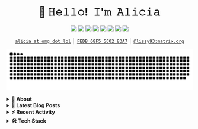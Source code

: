 
<h1 align="center">👋 𝙷𝚎𝚕𝚕𝚘! 𝙸'𝚖 𝙰𝚕𝚒𝚌𝚒𝚊</h1>

<p align="center">
  <a href="https://twitter.com/Lissy_Sykes"><img src="https://img.shields.io/badge/-@Lissy_Sykes-00acee?style=flat&logo=Twitter&logoColor=white" /></a>
  <a href="https://stackoverflow.com/users/979052/alicia"><img src="https://img.shields.io/badge/-Alicia_Sykes-f48225?style=flat&logo=Stackoverflow&logoColor=white" /></a>
  <a href="https://profile.codersrank.io/user/lissy93"><img src="https://img.shields.io/badge/-Lissy93-72a0a8?style=flat&logo=CodersRank&logoColor=white" /></a>
  <a href="https://github.com/Lissy93"><img src="https://img.shields.io/badge/-Lissy93-3a3a3a?style=flat&logo=GitHub&logoColor=white" /></a>
  <a href="https://aliciasykes.com"><img src="https://img.shields.io/badge/-aliciasykes.com-ff5757?style=flat&logo=ApacheSpark&logoColor=white" /></a>
  <a href="https://notes.aliciasykes.com"><img src="https://img.shields.io/badge/-Alicia's_Notes-262654?style=flat&logo=micro.blog&logoColor=white" /></a>
  <a href="https://keybase.io/aliciasykes"><img src="https://img.shields.io/badge/-aliciasykes-5e78ef?style=flat&logo=keybase&logoColor=white" /></a>
  <a href="https://www.linkedin.com/in/aliciasykes"><img src="https://img.shields.io/badge/-Alicia_Sykes-0072b1?style=flat&logo=Linkedin&logoColor=white" /></a>
</p>
  
<p align="center">
<a href="mailto:alicia@omg.lol"><code>alicia at omg dot lol</code></a> │ <a href="https://keybase.io/aliciasykes/pgp_keys.asc?fingerprint=0688f8d34587d954e9e51fb8fedb68f55c0283a7"><code>FEDB 68F5 5C02 83A7</code></a> │ <a href="https://matrix.to/#/@lissy93:matrix.org"><code>@lissy93:matrix.org</code></a>
</p>
  
<p align="center">
<img width="600" src="https://raw.githubusercontent.com/Lissy93/Lissy93/master/assets/github-snake.svg" />
</p>


<!-- About Section -->
<details>
  <summary><b>👤 About</b></summary>
    <p>
      <img align="right" width="400" src="https://github.com/Lissy93/Lissy93/raw/master/assets/alicia-sykes_profile-pic.png" alt="Alicia Sykes" />
      
<blockquote>

I am a senior frontend (and fullstack) software engineer based in London UK, with 10+ years of professional experience.
  
I'm genuinely passionate about writing great code, with maintainability in-mind. I care a lot about privacy and security, and have carried out several audits and have made numerous submissions to various bug bounty programs.

I also enjoy attending ([and winning](https://notes.aliciasykes.com/p/0s5s3uOtKj)) hackathons and coding competitions, as it's a great opportunity to try out new technologies, meet new people and consume a lot of free caffeine.

I have a small homelab, which I'm using to learn more about system administration, and host my own services. 

When I'm not at the keyboard, I like sports, astronomy and hanging out with friends.


</blockquote>
    
----
  
  </p>
</details>
  
  
<!-- Blog Posts -->
<details>
  <summary><b>📰 Latest Blog Posts</b></summary>
    <p>
       
<a href="https://notes.aliciasykes.com"><img align="right" width="120" src="https://i.ibb.co/fkpSwVg/liss-bot-round.png" alt="Alicia Sykes Blog" /></a>
      
      
<!-- BLOG-POST-LIST:START -->
- [One-Line Web Server 🖥️](https://notes.aliciasykes.com/32456/one-line-web-server)
- [Dashy - A Self-Hosted Home Lab Dashboard 🚀](https://notes.aliciasykes.com/25291/dashy-a-self-hosted-home-lab-dashboard)
- [Using Espanso to boost Efficiency 🚤](https://notes.aliciasykes.com/25213/using-espanso-to-boost-efficiency)
- [My Life in Months 🗓️](https://notes.aliciasykes.com/24701/my-life-in-months)
- [Quick How-To Guides 💫](https://notes.aliciasykes.com/23844/quick-how-to-guides)
- [SSH Tarpit with EndleSsh 🪤🕳️](https://notes.aliciasykes.com/23745/ssh-tarpit-with-endlessh)
- [Pimping up Your DuckDuckGo Search Results 💄](https://notes.aliciasykes.com/23054/pimping-up-your-duckduckgo-search-results)
- [My Server Setup ⚙️](https://notes.aliciasykes.com/22798/my-server-setup)
<!-- BLOG-POST-LIST:END -->

➡️  [More Posts](/BLOG-POSTS.md)

----

</p>
</details>

<!-- Recent Activity -->
<details>
  <summary><b>⚡ Recent Activity</b></summary>
    <p>
            
<img align='right' width='85' src='https://i.ibb.co/qWWpD0v/astro-dab-128.png' alt='Astro Dab'>

<!--START_SECTION:activity-->
1. ❗️ Closed issue [#607](https://github.com/Lissy93/dashy/issues/607) in [Lissy93/dashy](https://github.com/Lissy93/dashy)
2. 🗣 Commented on [#607](https://github.com/Lissy93/dashy/issues/607) in [Lissy93/dashy](https://github.com/Lissy93/dashy)
3. 🗣 Commented on [#599](https://github.com/Lissy93/dashy/issues/599) in [Lissy93/dashy](https://github.com/Lissy93/dashy)
4. 🗣 Commented on [#606](https://github.com/Lissy93/dashy/issues/606) in [Lissy93/dashy](https://github.com/Lissy93/dashy)
5. ❗️ Closed issue [#172](https://github.com/Lissy93/personal-security-checklist/issues/172) in [Lissy93/personal-security-checklist](https://github.com/Lissy93/personal-security-checklist)
6. 🗣 Commented on [#172](https://github.com/Lissy93/personal-security-checklist/issues/172) in [Lissy93/personal-security-checklist](https://github.com/Lissy93/personal-security-checklist)
7. 🗣 Commented on [#171](https://github.com/Lissy93/personal-security-checklist/issues/171) in [Lissy93/personal-security-checklist](https://github.com/Lissy93/personal-security-checklist)
8. 🗣 Commented on [#170](https://github.com/Lissy93/personal-security-checklist/issues/170) in [Lissy93/personal-security-checklist](https://github.com/Lissy93/personal-security-checklist)
9. 🗣 Commented on [#169](https://github.com/Lissy93/personal-security-checklist/issues/169) in [Lissy93/personal-security-checklist](https://github.com/Lissy93/personal-security-checklist)
10. ❗️ Closed issue [#169](https://github.com/Lissy93/personal-security-checklist/issues/169) in [Lissy93/personal-security-checklist](https://github.com/Lissy93/personal-security-checklist)
<!--END_SECTION:activity-->

➡️  [More Activity](/RECENT-ACTIVITY.md)

----

</p>
</details>

<!-- Tech Stack -->  
<details>
  <summary><b>🛠️ Tech Stack</b></summary>
    <p>

| **Category** | **Technologies** |
| - | - |
**Frontend** | [![Vue.js](https://img.shields.io/static/v1?label=&message=Vue.js&color=4FC08D&logo=vuedotjs&logoColor=FFFFFF)](https://vuejs.org/) [![Svelte](https://img.shields.io/static/v1?label=&message=Svelte&color=FF3E00&logo=svelte&logoColor=FFFFFF)](https://svelte.dev/) [![React](https://img.shields.io/static/v1?label=&message=React&color=61DAFB&logo=react&logoColor=FFFFFF)](https://reactjs.org/) [![Angular](https://img.shields.io/static/v1?label=&message=Angular&color=DD0031&logo=angular&logoColor=FFFFFF)](https://angularjs.org/) [![D3.js](https://img.shields.io/static/v1?label=&message=D3.js&color=F9A03C&logo=d3dotjs&logoColor=FFFFFF)](https://d3js.org/)
**Core** | [![TypeScript](https://img.shields.io/static/v1?label=&message=TypeScript&color=3178C6&logo=typescript&logoColor=FFFFFF)](https://www.typescriptlang.org/) [![JavaScript](https://img.shields.io/static/v1?label=&message=JavaScript&color=F7DF1E&logo=javascript&logoColor=FFFFFF)](https://www.javascript.com/) [![Dart](https://img.shields.io/static/v1?label=&message=Dart&color=0175C2&logo=dart&logoColor=FFFFFF)](https://dart.dev/) [![Python](https://img.shields.io/static/v1?label=&message=Python&color=3C78A9&logo=python&logoColor=FFFFFF)](https://www.python.org/)<br>[![Java](https://img.shields.io/static/v1?label=&message=Java&color=007396&logo=java&logoColor=FFFFFF)](https://www.java.com/) [![PHP](https://img.shields.io/static/v1?label=&message=PHP&color=777BB4&logo=php&logoColor=FFFFFF)](https://www.php.net/) [![Rust](https://img.shields.io/static/v1?label=&message=Rust&color=000000&logo=rust&logoColor=FFFFFF)](https://www.rust-lang.org/) [![Go](https://img.shields.io/static/v1?label=&message=Go&color=00ADD8&logo=go&logoColor=FFFFFF)](https://go.dev/) [![Node.js](https://img.shields.io/static/v1?label=&message=Node.js&color=339933&logo=nodedotjs&logoColor=FFFFFF)](https://nodejs.org/)
**Mobile** | [![Flutter](https://img.shields.io/static/v1?label=&message=Flutter&color=02569B&logo=flutter&logoColor=FFFFFF)](https://flutter.dev/) [![Android](https://img.shields.io/static/v1?label=&message=Android&color=3DDC84&logo=android&logoColor=FFFFFF)](https://developer.android.com/) [![Kotlin](https://img.shields.io/static/v1?label=&message=Kotlin&color=7F52FF&logo=kotlin&logoColor=FFFFFF)](https://kotlinlang.org/) [![Swift](https://img.shields.io/static/v1?label=&message=Swift&color=F05138&logo=swift&logoColor=FFFFFF)](https://www.swift.org/)
**Cloud** | [![Azure](https://img.shields.io/static/v1?label=&message=Azure&color=0078D4&logo=microsoftazure&logoColor=FFFFFF)](https://azure.microsoft.com/) [![Heroku](https://img.shields.io/static/v1?label=&message=Heroku&color=430098&logo=heroku&logoColor=FFFFFF)](https://heroku.com/) [![Netlify](https://img.shields.io/static/v1?label=&message=Netlify&color=00C7B7&logo=netlify&logoColor=FFFFFF)](https://netlify.com/) [![Google Cloud](https://img.shields.io/static/v1?label=&message=GCP&color=4285F4&logo=googlecloud&logoColor=FFFFFF)](https://cloud.google.com/)
**DevOps** | [![Docker](https://img.shields.io/static/v1?label=&message=Docker&color=2496ED&logo=docker&logoColor=FFFFFF)](https://docker.com/) [![Ansible](https://img.shields.io/static/v1?label=&message=Ansible&color=EE0000&logo=ansible&logoColor=FFFFFF)](https://www.ansible.com/) [![CircleCI](https://img.shields.io/static/v1?label=&message=CircleCI&color=343434&logo=circleci&logoColor=FFFFFF)](https://circleci.com/)
**Testing** | [![Selenium](https://img.shields.io/static/v1?label=&message=Selenium&color=43B02A&logo=selenium&logoColor=FFFFFF)](https://www.selenium.dev/) [![Cypress](https://img.shields.io/static/v1?label=&message=Cypress&color=17202C&logo=cypress&logoColor=FFFFFF)](https://www.cypress.io/) [![Jest](https://img.shields.io/static/v1?label=&message=Jest&color=C21325&logo=jest&logoColor=FFFFFF)](https://jestjs.io/)
**Misc** | [![Linux](https://img.shields.io/static/v1?label=&message=Linux&color=FCC624&logo=linux&logoColor=FFFFFF)](https://www.linux.org/) [![Bash](https://img.shields.io/static/v1?label=&message=Bash&color=4EAA25&logo=gnubash&logoColor=FFFFFF)](https://www.gnu.org/software/bash/) [![Markdown](https://img.shields.io/static/v1?label=&message=Markdown&color=000000&logo=markdown&logoColor=FFFFFF)](https://en.wikipedia.org/wiki/Markdown)
**Editors** | [![Vim](https://img.shields.io/static/v1?label=&message=Vim&color=019733&logo=vim&logoColor=FFFFFF)](https://www.vim.org/) [![VS Code](https://img.shields.io/static/v1?label=&message=VS%20Code&color=9013FE&logo=visualstudiocode&logoColor=FFFFFF)](https://code.visualstudio.com/)
      
 See **[➡️ Full Tech Stack](https://github.com/Lissy93/Lissy93/blob/master/TECH-STACK.md)** page, for a full list of projects using the above technologies

----      

  </p>
</details>
  
  



<!--

<details>
  <summary><b>PGP</b></summary>
    <p align="center">

 ```     
  -----BEGIN PGP PUBLIC KEY BLOCK-----

mQENBFqbwpsBCACxoSZKSkr6zPUSVijbeFV9c7KphqXJxzJqKlWQbMOFL+rj52+Q
F/wy16+Jze4seOGUNA9OiOcpM/YhSQoeFOBPdj5hOc9IXOTx86bhYi3+84D9o1cW
Qq80sOeRNwOzjH7539tttQmBPpFTBAIJYa1l/UP2CWBm2cUk7/f/g/pEaCvdqayp
0uAl3EfNbYkjqw+0GawIjY34Xqza+MONooqDXDJC//xnWDb6UTzTPy3LVX8PMmiw
Gkt6+3Xlfro+h2Y4AlzvVMjvkBWqJwHa6K4YOUsw6gtxZ/W3UIx6ECM5COa/apX/
o3F47k+SVduHb0vfNuHQva+k3Rk7WQlSCCGZABEBAAG0OWFsaWNpYS5zeWtlc0Bw
cm90b25tYWlsLmNvbSA8YWxpY2lhLnN5a2VzQHByb3Rvbm1haWwuY29tPokBPwQQ
AQgAKQUCWpvCnAYLCQcIAwIJEP7baPVcAoOnBBUICgIDFgIBAhkBAhsDAh4BAAoJ
EP7baPVcAoOnRbIH/jMstIMLFSwWhTclFr8idbjMMmmcxOoZ7UtwNOKf3kAbSsZ8
qpQgBYIuN2im3W+WcgM4uqgu4daAXagl6Z0+MsRyPm0ULKVPAmQZuiaxhoXrDsK8
I/7on5JuU9100pav2GSpDGvWlJj4S91kDYSKA3BqzCwNws5taKYrYfO/2ZgFwx2L
LG0Zf/V5afBc3wAZUKTqy+4elT9O3XutURdYBatJtgrqlx5p4vFv7neIlaTo1i9m
BdlsupJDzqUoog6W/vTbLVbgVIBYgYiI1rV9UOD3Ds2y5RMRvKGUheKpc8dATCxD
W8aHT+I89GhLg9qj6rGDfUYwXmTo/ZD0lo8xH8a0KkFsaWNpYSBTeWtlcyA8YWxp
Y2lhLnN5a2VzQHByb3Rvbm1haWwuY29tPokBTgQTAQgAOBYhBAaI+NNFh9lU6eUf
uP7baPVcAoOnBQJe5omDAhsDBQsJCAcCBhUKCQgLAgQWAgMBAh4BAheAAAoJEP7b
aPVcAoOnI0QIAKmELC7E3d4qvL9pK9mc/GKag9NGZApvQwuTvdoTHq2ggF7YCVZT
atdPlwKbpYbOfyg5XG+Q2L9oZ6cieilxBSzurK35hZG5vj5s02SNnRb4PAZXiZje
Z7B6zxzGmxVelsnRQVVIE+dfGvaX8MbXCNJliL2lvu4oE+W3pBZfiMe1ahL3TLGo
hiCgx1f7Yvrx9NXlouFdZAFnUWrwG9Uk7R6ZYrjvSM+zhNWjZQRroNIem1Fsn5fX
EcStRazzbLvIib4x0+0M+D4yRBEX0MGRF4VMDksW4rV9QiMnRoe5QZbITtTFuT4r
cn1ZH6iQviJuAsfCb/PqKjkUP21b0BJkcZa5AQ0EWpvCmwEIANo4THKI5PMzSzsR
I+uf9Lj2nFj0R/Vw7FtWNVzvQ/G2yH/GRc39n3GUWFkW93N+Sqep70aRWwCod2pN
tQSYG7qBOk1uL3HRbCUIIf4scb+qjuDMdJPxJPxqEGQaDIAYm8dH5uDq9BQm6xqX
0jDgjGWqNprnSYBOU0+29G/jjRmZC3IFmQNByXT4kdkduLOAOws2wMGMAf9XV/eE
ED4ZF4s0Syg1MJgx82OcTEA7dzSImBArXgdlc9/MTEoX7D7JtG30r/Q7vU7oj7pa
pKfjng2BEw98+jc7qARKz2SMORkmLLAS0mxsCe6QH7cx71cd7ptEHV18iFTNBCoq
c1JqTPcAEQEAAYkBKQQYAQgAEwUCWpvCnQkQ/tto9VwCg6cCGwwACgkQ/tto9VwC
g6fLWQf+K2HgzOxsKx5CWICoDjqk2zqOT1I7nf5nD7CqQIwP3tUsl+RZu85EyEHY
XE30sOx0ZdGoU1fCCsA785gSPG2NObIeVQMOLBMftSv/IO2qZJvl3lfEDfurPZ4K
Ywl5lyDR6iF7D96IYrYHInDA53mKDvrSVBF8w1tt2CUS1o2YZUST9061gX7KSEn1
FstAf/0TpFnXDbdM/O0gLAkPPCcynWZzX+Ujwsca0xZF3lcRR5xtjCTTdvhbI3PP
q7lzS3Uq09Iz0Vb+RtP5TzTlllbhWEREorY5nVRu89rt+zv8SbkqyOmKR0/e7UDj
mFFVmpQe2X/qgZBVVYC+LjpxNEMt6w==
=dpLK
-----END PGP PUBLIC KEY BLOCK-----
```
  
  </p>
</details>

-->
